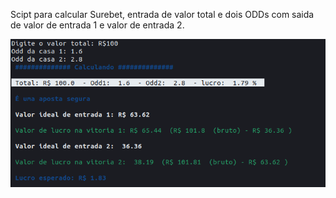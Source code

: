 Scipt para calcular Surebet, entrada de valor total e dois ODDs com saida de valor de entrada 1 e valor de entrada 2.

![Captura de tela do terminal](sure.png)
